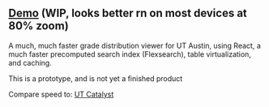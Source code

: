## [Demo](https://aiddun.github.io/enzyme) (WIP, looks better rn on most devices at 80% zoom)

A much, much faster grade distribution viewer for UT Austin, using React, a much faster precomputed search index (Flexsearch), table virtualization, and caching.

This is a prototype, and is not yet a finished product

Compare speed to: [UT Catalyst](http://utcatalyst.org/grade-distributions)
